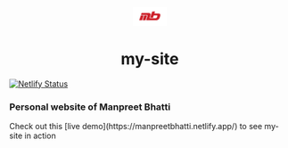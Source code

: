 <p align="center">
  <img alt="logo" src="./src/images/mb.png" width="60" />
</p>
<h1 align="center">
  my-site
</h1>

[![Netlify Status](https://api.netlify.com/api/v1/badges/cee70419-6f87-4286-bb96-a8e7aaa01cc9/deploy-status)](https://app.netlify.com/sites/manpreetbhatti/deploys)

<h3>
Personal website of Manpreet Bhatti
</h3>
Check out this [live demo](https://manpreetbhatti.netlify.app/) to see my-site in action